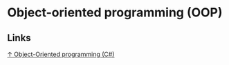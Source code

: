 # Object-oriented programming (OOP)

## Links

[↑ Object-Oriented programming (C#)](https://docs.microsoft.com/en-us/dotnet/csharp/tutorials/intro-to-csharp/object-oriented-programming)
